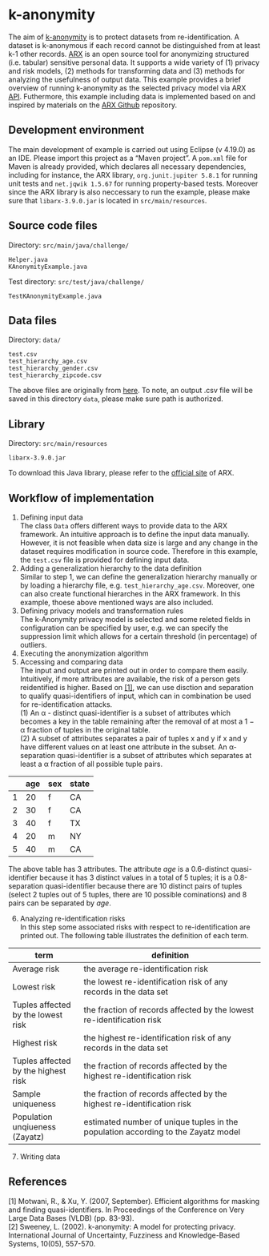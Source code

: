 # k-anonymity
The aim of [k-anonymity](https://en.wikipedia.org/wiki/K-anonymity) is to protect datasets from re-identification. A dataset is k-anonymous if each record cannot be distinguished from at least k-1 other records. [ARX](https://arx.deidentifier.org) is an open source tool for anonymizing structured (i.e. tabular) sensitive personal data. It supports a wide variety of (1) privacy and risk models, (2) methods for transforming data and (3) methods for analyzing the usefulness of output data. This example provides a brief overview of running k-anonymity as the selected privacy model via ARX [API](https://arx.deidentifier.org/development/api/). Futhermore, this example including data is implemented based on and inspired by materials on the [ARX Github](https://github.com/arx-deidentifier/arx) repository.

## Development environment
The main development of example is carried out using Eclipse (v 4.19.0) as an IDE. Please import this project as a “Maven project”. A `pom.xml` file for Maven is already provided, which declares all necessary dependencies, including
for instance,  the ARX library, `org.junit.jupiter 5.8.1` for running unit tests and  `net.jqwik 1.5.67` for running property-based tests. Moreover since the ARX library is also neccessary to run the example, please make sure that `libarx-3.9.0.jar` is located in `src/main/resources`.

## Source code files
Directory: `src/main/java/challenge/`
```
Helper.java
KAnonymityExample.java
```
Test directory: `src/test/java/challenge/`
```
TestKAnonymityExample.java
```

## Data files
Directory: `data/`
```
test.csv  
test_hierarchy_age.csv
test_hierarchy_gender.csv
test_hierarchy_zipcode.csv
```
The above files are originally from [here](https://github.com/arx-deidentifier/arx/tree/master/data). To note, an output .csv file will be saved in this directory `data`, please make sure path is authorized.
## Library
Directory: `src/main/resources`
```
libarx-3.9.0.jar
```
To download this Java library, please refer to the [official site](https://arx.deidentifier.org/downloads/) of ARX.
## Workflow of implementation
1. Defining input data<br/>
The class `Data` offers different ways to provide data to the ARX framework. An intuitive approach is to define the input data manually. However, it is not feasible when data size is large and any change in the dataset requires modification in source code. Therefore in this example, the `test.csv` file is provided for defining input data.
2. Adding a generalization hierarchy to the data definition<br/>
Similar to step 1, we can define the generalization hierarchy manually or by loading a hierarchy file, e.g. `test_hierarchy_age.csv`. Moreover, one can also create functional hierarches in the ARX framework. In this example, thoese above mentioned ways are also included.
3. Defining privacy models and transformation rules<br/>
The k-Anonymity privacy model is selected and some releted fields in configuration can be specified by user, e.g. we can specify the suppression limit which allows for a certain threshold  (in percentage) of outliers.
4. Executing the anonymization algorithm
5. Accessing and comparing data<br/>
The input and output are printed out in order to compare them easily. Intuitively, if more attributes are available, the risk of a person gets reidentified is higher. Based on [[1]](#1), we can use disction and separation to qualify quasi-identifiers of input, which can in combination be used for re-identification attacks.<br/>
(1) An &alpha; - distinct quasi-identifier is a subset of attributes which becomes a key in the table remaining after the removal of at most a 1 − &alpha; fraction of tuples in the original table.<br/>
(2) A subset of attributes separates a pair of tuples x and y if x and y have different values on at least one attribute in the subset. An &alpha;-separation quasi-identifier is a subset of attributes which separates at least a α fraction of all possible tuple pairs.<br/>
<div align="center">

| | age | sex | state|
|------ | ------ | ------ | ------ |
|1|20|f|CA|
|2|30|f|CA|
|3|40|f|TX|
|4|20|m|NY|
|5|40|m|CA|

</div>

The above table has 3 attributes. The attribute _age_ is a 0.6-distinct quasi-identifier because it has 3 distinct values in a total of 5 tuples; it is a 0.8-separation quasi-identifier because there are 10 distinct pairs of tuples (select 2 tuples out of 5 tuples, there are 10 possible cominations) and 8 pairs can be separated by _age_.

6. Analyzing re-identification risks <br/>
In this step some associated risks with respect to re-identification are printed out. The following table illustrates the definition of each term. <br/>

| term| definition | 
|------| ------ | 
|Average risk |the average re-identification risk|
|Lowest risk |the lowest re-identification risk of any records in the data set|
|Tuples affected <br> by the lowest risk|the fraction of records affected by the lowest re-identification risk|
|Highest risk  |the highest re-identification risk of any records in the data set|
|Tuples affected <br> by the highest risk|the fraction of records affected by the highest re-identification risk|
|Sample uniqueness|the fraction of records affected by the highest re-identification risk|
|Population unqiueness <br> (Zayatz)|estimated number of unique tuples in the population according to the Zayatz model |


7. Writing data

## References
<a id="1">[1]</a> 
Motwani, R., & Xu, Y. (2007, September). Efficient algorithms for masking and finding quasi-identifiers. In Proceedings of the Conference on Very Large Data Bases (VLDB) (pp. 83-93).<br/>
<a id="2">[2]</a>
Sweeney, L. (2002). k-anonymity: A model for protecting privacy. International Journal of Uncertainty, Fuzziness and Knowledge-Based Systems, 10(05), 557-570.<br/>
